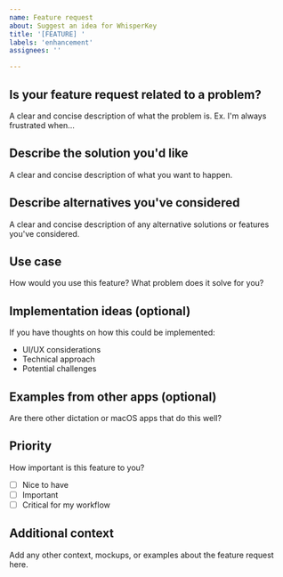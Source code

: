 ```yaml
---
name: Feature request
about: Suggest an idea for WhisperKey
title: '[FEATURE] '
labels: 'enhancement'
assignees: ''

---
```


## Is your feature request related to a problem?
A clear and concise description of what the problem is. Ex. I'm always frustrated when...

## Describe the solution you'd like
A clear and concise description of what you want to happen.

## Describe alternatives you've considered
A clear and concise description of any alternative solutions or features you've considered.

## Use case
How would you use this feature? What problem does it solve for you?

## Implementation ideas (optional)
If you have thoughts on how this could be implemented:
- UI/UX considerations
- Technical approach
- Potential challenges

## Examples from other apps (optional)
Are there other dictation or macOS apps that do this well?

## Priority
How important is this feature to you?
- [ ] Nice to have
- [ ] Important
- [ ] Critical for my workflow

## Additional context
Add any other context, mockups, or examples about the feature request here.
